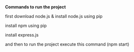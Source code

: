**Commands to run the project**

first download node.js & install node.js using pip


install npm using pip


install express.js


and then to run the project execute this command (npm start)
